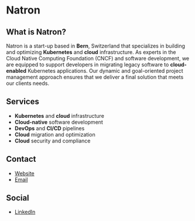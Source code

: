# Natron

## What is Natron?

Natron is a start-up based in **Bern**, Switzerland that specializes in building and optimizing **Kubernetes** and **cloud** infrastructure. As experts in the Cloud Native Computing Foundation (CNCF) and software development, we are equipped to support developers in migrating legacy software to **cloud-enabled** Kubernetes applications. Our dynamic and goal-oriented project management approach ensures that we deliver a final solution that meets our clients needs.

## Services

-   **Kubernetes** and **cloud** infrastructure
-   **Cloud-native** software development
-   **DevOps** and **CI/CD** pipelines
-   **Cloud** migration and optimization
-   **Cloud** security and compliance


## Contact

-   [Website](https://natron.io/)
-   [Email](mailto:info@natron.io)

## Social
-   [LinkedIn](https://www.linkedin.com/company/natron-tech)